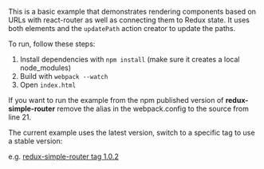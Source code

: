 This is a basic example that demonstrates rendering components based
on URLs with react-router as well as connecting them to Redux state.
It uses both <Link> elements and the `updatePath` action creator to
update the paths.

To run, follow these steps:

1. Install dependencies with `npm install` (make sure it creates a local node_modules)
2. Build with `webpack --watch`
3. Open `index.html`

If you want to run the example from the npm published version of **redux-simple-router** remove the alias in the webpack.config to the source from line 21.

The current example uses the latest version, switch to a specific tag to use a stable version:

e.g. [redux-simple-router tag 1.0.2](https://github.com/rackt/redux-simple-router/tree/1.0.2/examples/basic)
